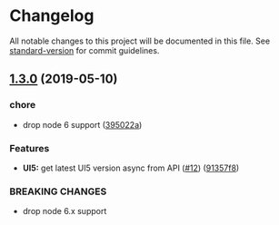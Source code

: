 # Changelog

All notable changes to this project will be documented in this file. See [standard-version](https://github.com/conventional-changelog/standard-version) for commit guidelines.

## [1.3.0](https://github.com/vobu/ui5-codecompletion/compare/v1.2.5...v1.3.0) (2019-05-10)


### chore

* drop node 6 support ([395022a](https://github.com/vobu/ui5-codecompletion/commit/395022a))


### Features

* **UI5:** get latest UI5 version async from API ([#12](https://github.com/vobu/ui5-codecompletion/issues/12)) ([91357f8](https://github.com/vobu/ui5-codecompletion/commit/91357f8))


### BREAKING CHANGES

* drop node 6.x support
